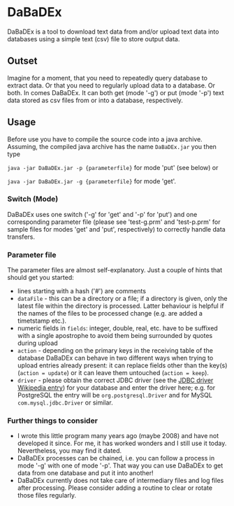# DaBaDEx

DaBaDEx is a tool to download text data from and/or upload text data into databases using a simple text (csv) file to store output data.

## Outset

Imagine for a moment, that you need to repeatedly query database to extract data. Or that you need to regularly upload data to a database.
Or both. In comes DaBaDEx. It can both get (mode '-g') or put (mode '-p') text data stored as csv files from or into a database, respectively.

## Usage

Before use you have to compile the source code into a java archive. Assuming, the compiled java archive has the name `DaBaDEx.jar` you then type

`java -jar DaBaDEx.jar -p {parameterfile}` for mode 'put' (see below) or

`java -jar DaBaDEx.jar -g {parameterfile}` for mode 'get'.

### Switch (Mode)

DaBaDEx uses one switch ('-g' for 'get' and '-p' for 'put') and one corresponding parameter file (please see 'test-g.prm' and 'test-p.prm' for sample files for modes 'get' and 'put', respectively) to correctly handle data transfers. 

### Parameter file

The parameter files are almost self-explanatory. Just a couple of hints that should get you started:

  * lines starting with a hash ('#') are comments
  * `dataFile` - this can be a directory or a file; if a directory is given, only the latest file within the directory is processed. Latter behaviour is helpful if the names of the files to be processed change (e.g. are added a timetstamp etc.).
  * numeric fields in `fields`: integer, double, real, etc. have to be suffixed with a single apostrophe to avoid them being surrounded by quotes during upload
  * `action` - depending on the primary keys in the receiving table of the database DaBaDEx can behave in two different ways when trying to upload entries already present: it can replace fields other than the key(s) (`action = update`) or it can leave them untouched (`action = keep`).
  * `driver` - please obtain the correct JDBC driver (see the [JDBC driver Wikipedia entry](https://en.wikipedia.org/wiki/JDBC_driver)) for your database and enter the driver here; e.g. for PostgreSQL the entry will be `org.postgresql.Driver` and for MySQL `com.mysql.jdbc.Driver` or similar.  
  
### Further things to consider

  * I wrote this little program many years ago (maybe 2008) and have not developed it since. For me, it has worked wonders and I still use it today. Nevertheless, you may find it dated.
  * DaBaDEx processes can be chained, i.e. you can follow a process in mode '-g' with one of mode '-p'. That way you can use DaBaDEx to get data from one database and put it into another!
  * DaBaDEx currently does not take care of intermediary files and log files after processing. Please consider adding a routine to clear or rotate those files regularly.

